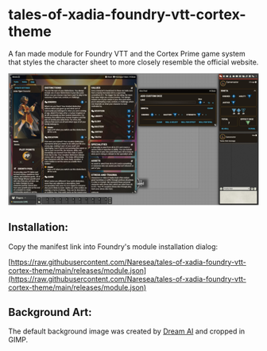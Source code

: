 # tales-of-xadia-foundry-vtt-cortex-theme

A fan made module for Foundry VTT and the Cortex Prime game system that styles the character sheet to more closely resemble the official website.

![](screenshots/character_sheet_default_background.jpg)

## Installation:

Copy the manifest link into Foundry's module installation dialog:

[https://raw.githubusercontent.com/Naresea/tales-of-xadia-foundry-vtt-cortex-theme/main/releases/module.json](https://raw.githubusercontent.com/Naresea/tales-of-xadia-foundry-vtt-cortex-theme/main/releases/module.json)

## Background Art:

The default background image was created by [Dream AI](https://dream.ai/) and cropped in GIMP.

